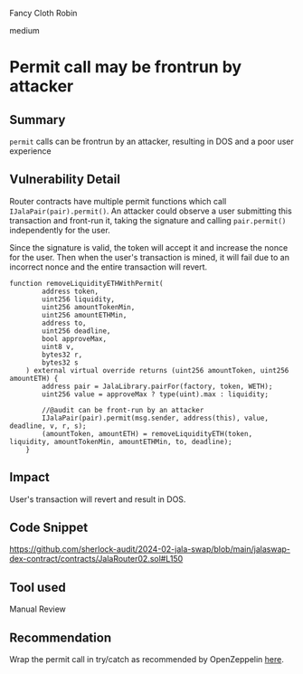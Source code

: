 Fancy Cloth Robin

medium

# Permit call may be frontrun by attacker

## Summary
`permit` calls can be frontrun by an attacker, resulting in DOS and a poor user experience

## Vulnerability Detail
Router contracts have multiple permit functions which call `IJalaPair(pair).permit()`. An attacker could observe a user submitting this transaction and front-run it, taking the signature and calling `pair.permit()` independently for the user.

Since the signature is valid, the token will accept it and increase the nonce for the user. Then when the user's transaction is mined, it will fail due to an incorrect nonce and the entire transaction will revert.

```solidity
function removeLiquidityETHWithPermit(
        address token,
        uint256 liquidity,
        uint256 amountTokenMin,
        uint256 amountETHMin,
        address to,
        uint256 deadline,
        bool approveMax,
        uint8 v,
        bytes32 r,
        bytes32 s
    ) external virtual override returns (uint256 amountToken, uint256 amountETH) {
        address pair = JalaLibrary.pairFor(factory, token, WETH);
        uint256 value = approveMax ? type(uint).max : liquidity;
        
        //@audit can be front-run by an attacker
        IJalaPair(pair).permit(msg.sender, address(this), value, deadline, v, r, s);
        (amountToken, amountETH) = removeLiquidityETH(token, liquidity, amountTokenMin, amountETHMin, to, deadline);
    }
```

## Impact
User's transaction will revert and result in DOS. 

## Code Snippet
https://github.com/sherlock-audit/2024-02-jala-swap/blob/main/jalaswap-dex-contract/contracts/JalaRouter02.sol#L150

## Tool used
Manual Review

## Recommendation
Wrap the permit call in try/catch as recommended by OpenZeppelin [here](https://docs.openzeppelin.com/contracts/4.x/api/token/erc20#ERC20Permit:~:text=the%20use%20of-,try/catch,-allows%20the%20permit).
